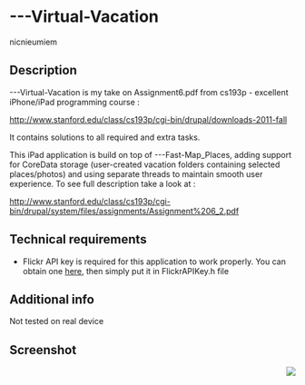 # ---Virtual-Vacation #
nicnieumiem

## Description
---Virtual-Vacation is my take on Assignment6.pdf from cs193p - excellent iPhone/iPad programming course :

http://www.stanford.edu/class/cs193p/cgi-bin/drupal/downloads-2011-fall

It contains solutions to all required and extra tasks.

This iPad application is build on top of ---Fast-Map_Places, adding support for CoreData storage (user-created vacation folders containing selected places/photos) and using separate threads to maintain smooth user experience. 
To see full description take a look at : 

http://www.stanford.edu/class/cs193p/cgi-bin/drupal/system/files/assignments/Assignment%206_2.pdf

## Technical requirements
- Flickr API key is required for this application to work properly. You can obtain one <a href="http://www.flickr.com/services/api/misc.api_keys.html">here</a>, then simply put it in FlickrAPIKey.h file

## Additional info
Not tested on real device

## Screenshot
<div style="float: right"><img src="http://modern-family.pl/virt_vacation.jpg" /></div>

